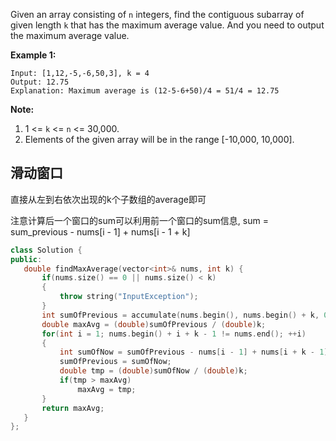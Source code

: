 Given an array consisting of `n` integers, find the contiguous subarray of given length `k` that has the maximum average value. And you need to output the maximum average value.

**Example 1:**

```
Input: [1,12,-5,-6,50,3], k = 4
Output: 12.75
Explanation: Maximum average is (12-5-6+50)/4 = 51/4 = 12.75
```

 

**Note:**

1. 1 <= `k` <= `n` <= 30,000.
2. Elements of the given array will be in the range [-10,000, 10,000].

## 滑动窗口

直接从左到右依次出现的k个子数组的average即可

注意计算后一个窗口的sum可以利用前一个窗口的sum信息, sum = sum_previous - nums[i - 1] + nums[i - 1 + k]

 ```c++
class Solution {
public:
    double findMaxAverage(vector<int>& nums, int k) {
        if(nums.size() == 0 || nums.size() < k)
        {
            throw string("InputException");
        }      
        int sumOfPrevious = accumulate(nums.begin(), nums.begin() + k, 0);
        double maxAvg = (double)sumOfPrevious / (double)k;
        for(int i = 1; nums.begin() + i + k - 1 != nums.end(); ++i)
        {
            int sumOfNow = sumOfPrevious - nums[i - 1] + nums[i + k - 1];
            sumOfPrevious = sumOfNow;
            double tmp = (double)sumOfNow / (double)k;
            if(tmp > maxAvg)
                maxAvg = tmp;
        }
        return maxAvg;
    }
};
 ```

